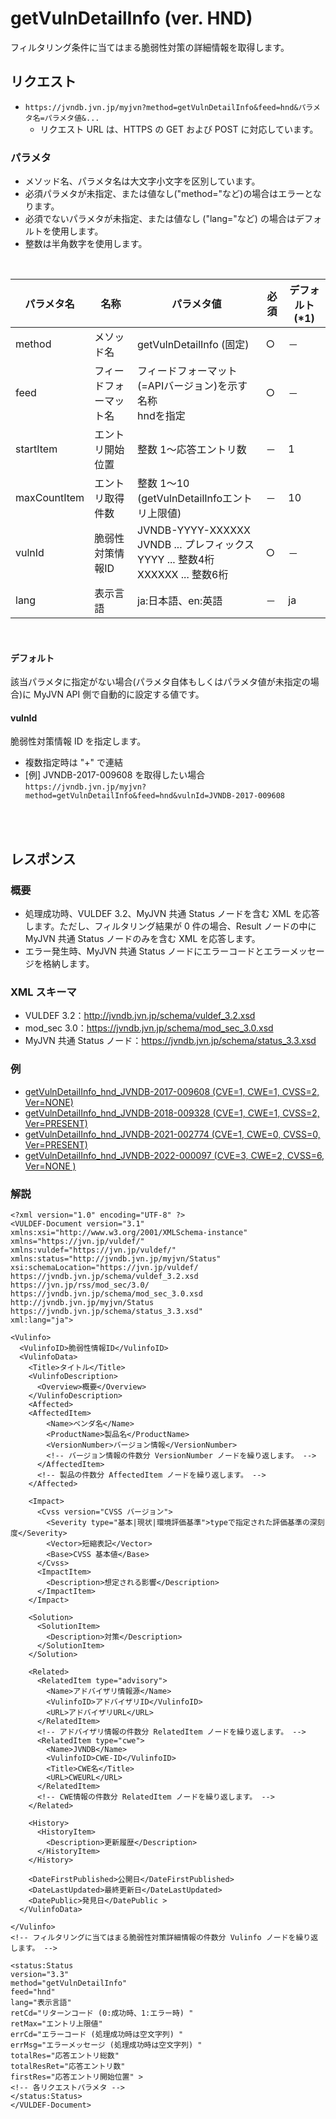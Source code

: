 # getVulnDetailInfo (ver. HND)

フィルタリング条件に当てはまる脆弱性対策の詳細情報を取得します。

## リクエスト

- `https://jvndb.jvn.jp/myjvn?method=getVulnDetailInfo&feed=hnd&パラメタ名=パラメタ値&...`
  - リクエスト URL は、HTTPS の GET および POST に対応しています。

### パラメタ

- メソッド名、パラメタ名は大文字小文字を区別しています。
- 必須パラメタが未指定、または値なし("method="など)の場合はエラーとなります。
- 必須でないパラメタが未指定、または値なし ("lang="など) の場合はデフォルトを使用します。
- 整数は半角数字を使用します。

<br>
 
| パラメタ名 | 名称 | パラメタ値 | 必須 | デフォルト(\*1) |
| ---- | ---- | ---- | ---- | ---- | 
| method | メソッド名 | getVulnDetailInfo (固定) | ○ | － |
| feed | フィードフォーマット名 | フィードフォーマット(=APIバージョン)を示す名称 <br> hndを指定 | ○ | － |
| startItem | エントリ開始位置 | 整数 1～応答エントリ数 | － | 1 |
| maxCountItem | エントリ取得件数 | 整数 1～10 (getVulnDetailInfoエントリ上限値)  | － | 10 |
| vulnId | 脆弱性対策情報ID | JVNDB-YYYY-XXXXXX <br> JVNDB ... プレフィックス <br> YYYY ... 整数4桁 <br> XXXXXX ... 整数6桁 | ○ | － |
| lang | 表示言語 | ja:日本語、en:英語 | － | ja |

<br>

#### デフォルト

該当パラメタに指定がない場合(パラメタ自体もしくはパラメタ値が未指定の場合)に MyJVN API 側で自動的に設定する値です。

#### vulnId

脆弱性対策情報 ID を指定します。

- 複数指定時は "+" で連結
- \[例\]
  JVNDB-2017-009608 を取得したい場合  
   `https://jvndb.jvn.jp/myjvn?method=getVulnDetailInfo&feed=hnd&vulnId=JVNDB-2017-009608`

<br>
<br>

## レスポンス

### 概要

- 処理成功時、VULDEF 3.2、MyJVN 共通 Status ノードを含む XML を応答します。ただし、フィルタリング結果が 0 件の場合、Result ノードの中に MyJVN 共通 Status ノードのみを含む XML を応答します。
- エラー発生時、MyJVN 共通 Status ノードにエラーコードとエラーメッセージを格納します。

### XML スキーマ

- VULDEF 3.2：http://jvndb.jvn.jp/schema/vuldef_3.2.xsd
- mod_sec 3.0：https://jvndb.jvn.jp/schema/mod_sec_3.0.xsd
- MyJVN 共通 Status ノード：https://jvndb.jvn.jp/schema/status_3.3.xsd

### 例

- [ getVulnDetailInfo_hnd_JVNDB-2017-009608 (CVE=1, CWE=1, CVSS=2, Ver=NONE) ](../examples/getVulnDetailInfo_hnd_JVNDB-2017-009608.xml)
- [ getVulnDetailInfo_hnd_JVNDB-2018-009328 (CVE=1, CWE=1, CVSS=2, Ver=PRESENT) ](../examples/getVulnDetailInfo_hnd_JVNDB-2018-009328.xml)
- [ getVulnDetailInfo_hnd_JVNDB-2021-002774 (CVE=1, CWE=0, CVSS=0, Ver=PRESENT) ](../examples/getVulnDetailInfo_hnd_JVNDB-2021-002774.xml)
- [ getVulnDetailInfo_hnd_JVNDB-2022-000097 (CVE=3, CWE=2, CVSS=6, Ver=NONE ) ](../examples/getVulnDetailInfo_hnd_JVNDB-2022-000097.xml)

### 解説

```
<?xml version="1.0" encoding="UTF-8" ?>
<VULDEF-Document version="3.1"
xmlns:xsi="http://www.w3.org/2001/XMLSchema-instance"
xmlns="https://jvn.jp/vuldef/"
xmlns:vuldef="https://jvn.jp/vuldef/"
xmlns:status="http://jvndb.jvn.jp/myjvn/Status"
xsi:schemaLocation="https://jvn.jp/vuldef/
https://jvndb.jvn.jp/schema/vuldef_3.2.xsd
https://jvn.jp/rss/mod_sec/3.0/
https://jvndb.jvn.jp/schema/mod_sec_3.0.xsd
http://jvndb.jvn.jp/myjvn/Status
https://jvndb.jvn.jp/schema/status_3.3.xsd"
xml:lang="ja">

<Vulinfo>
  <VulinfoID>脆弱性情報ID</VulinfoID>
  <VulinfoData>
    <Title>タイトル</Title>
    <VulinfoDescription>
      <Overview>概要</Overview>
    </VulinfoDescription>
    <Affected>
    <AffectedItem>
        <Name>ベンダ名</Name>
        <ProductName>製品名</ProductName>
        <VersionNumber>バージョン情報</VersionNumber>
        <!-- バージョン情報の件数分 VersionNumber ノードを繰り返します。 -->
      </AffectedItem>
      <!-- 製品の件数分 AffectedItem ノードを繰り返します。 -->
    </Affected>

    <Impact>
      <Cvss version="CVSS バージョン">
        <Severity type="基本|現状|環境評価基準">typeで指定された評価基準の深刻度</Severity>
        <Vector>短縮表記</Vector>
        <Base>CVSS 基本値</Base>
      </Cvss>
      <ImpactItem>
        <Description>想定される影響</Description>
      </ImpactItem>
    </Impact>

    <Solution>
      <SolutionItem>
        <Description>対策</Description>
      </SolutionItem>
    </Solution>

    <Related>
      <RelatedItem type="advisory">
        <Name>アドバイザリ情報源</Name>
        <VulinfoID>アドバイザリID</VulinfoID>
        <URL>アドバイザリURL</URL>
      </RelatedItem>
      <!-- アドバイザリ情報の件数分 RelatedItem ノードを繰り返します。 -->
      <RelatedItem type="cwe">
        <Name>JVNDB</Name>
        <VulinfoID>CWE-ID</VulinfoID>
        <Title>CWE名</Title>
        <URL>CWEURL</URL>
      </RelatedItem>
      <!-- CWE情報の件数分 RelatedItem ノードを繰り返します。 -->
    </Related>

    <History>
      <HistoryItem>
        <Description>更新履歴</Description>
      </HistoryItem>
    </History>

    <DateFirstPublished>公開日</DateFirstPublished>
    <DateLastUpdated>最終更新日</DateLastUpdated>
    <DatePublic>発見日</DatePublic >
  </VulinfoData>

</Vulinfo>
<!-- フィルタリングに当てはまる脆弱性対策詳細情報の件数分 Vulinfo ノードを繰り返します。 -->

<status:Status
version="3.3"
method="getVulnDetailInfo"
feed="hnd"
lang="表示言語"
retCd="リターンコード (0:成功時、1:エラー時) "
retMax="エントリ上限値"
errCd="エラーコード (処理成功時は空文字列) "
errMsg="エラーメッセージ (処理成功時は空文字列) "
totalRes="応答エントリ総数"
totalResRet="応答エントリ数"
firstRes="応答エントリ開始位置" >
<!-- 各リクエストパラメタ -->
</status:Status>
</VULDEF-Document>

```
